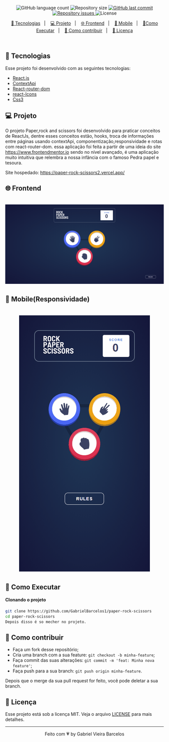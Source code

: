 
<p align="center">
  <img alt="GitHub language count" src="https://img.shields.io/github/languages/count/GabrielBarcelos1/paper-rock-scissors">

  <img alt="Repository size" src="https://img.shields.io/github/repo-size/GabrielBarcelos1/paper-rock-scissors">
  
  <a href="https://github.com/GabrielBarcelos1/paper-rock-scissors/commits/master">
    <img alt="GitHub last commit" src="https://img.shields.io/github/last-commit/GabrielBarcelos1/paper-rock-scissors">
  </a>

  <a href="https://github.com/GabrielBarcelos1/paper-rock-scissors/issues">
    <img alt="Repository issues" src="https://img.shields.io/github/issues/GabrielBarcelos1/paper-rock-scissors">
  </a>

  <img alt="License" src="https://img.shields.io/badge/license-MIT-brightgreen">
</p>

<p align="center">
  <a href="#-tecnologias">🚀 Tecnologias</a>&nbsp;&nbsp;&nbsp;|&nbsp;&nbsp;&nbsp;
  <a href="#-projeto">💻 Projeto</a>&nbsp;&nbsp;&nbsp;|&nbsp;&nbsp;&nbsp;
  <a href="#-frontend">🌐 Frontend</a>&nbsp;&nbsp;&nbsp;|&nbsp;&nbsp;&nbsp;
  <a href="#-mobile(Responsividade)">📱 Mobile</a>&nbsp;&nbsp;&nbsp;|&nbsp;&nbsp;&nbsp;
  <a href="#-como-executar">🔖Como Executar</a>&nbsp;&nbsp;&nbsp;|&nbsp;&nbsp;&nbsp;
  <a href="#-como-contribuir">🤔 Como contribuir</a>&nbsp;&nbsp;&nbsp;|&nbsp;&nbsp;&nbsp;
  <a href="#-licença">🧾 Licença</a>
</p>

<br>

## 🚀 Tecnologias

Esse projeto foi desenvolvido com as seguintes tecnologias:

- [React.js]()
- [ContextApi]()
- [React-router-dom]()
- [react-Icons]()
- [Css3]()

## 💻 Projeto
O projeto Paper,rock and scissors foi desenvolvido para praticar conceitos de ReactJs, dentre esses conceitos estão, hooks, troca de informações entre páginas usando contextApi, componentização,responsividade e rotas com react-router-dom. essa aplicação foi feita a partir de uma ideia do site https://www.frontendmentor.io sendo no nível avançado, é uma aplicação muito intuitiva que relembra a nossa infância com o famoso Pedra papel e tesoura.

Site hospedado: https://paper-rock-scissors2.vercel.app/

## 🌐 Frontend
<h1 align="center">
    <img  src="https://github.com/GabrielBarcelos1/paper-rock-scissors/blob/main/gifdesktop.gif" />
</h1>

## 📱 Mobile(Responsividade)
<h1 align="center">
    <img  src="https://github.com/GabrielBarcelos1/paper-rock-scissors/blob/main/gifmobile.gif" />
</h1>

    
## 🔖 Como Executar

#### Clonando o projeto
```sh
git clone https://github.com/GabrielBarcelos1/paper-rock-scissors
cd paper-rock-scissors
Depois disso é so mecher no projeto.
```


## 🤔 Como contribuir

- Faça um fork desse repositório;
- Cria uma branch com a sua feature: `git checkout -b minha-feature`;
- Faça commit das suas alterações: `git commit -m 'feat: Minha nova feature'`;
- Faça push para a sua branch: `git push origin minha-feature`.

Depois que o merge da sua pull request for feito, você pode deletar a sua branch.


## 🧾 Licença

Esse projeto está sob a licença MIT. Veja o arquivo [LICENSE](LICENSE.md) para mais detalhes.

---

<p align="center">Feito com 💗 by Gabriel Vieira Barcelos</p>

